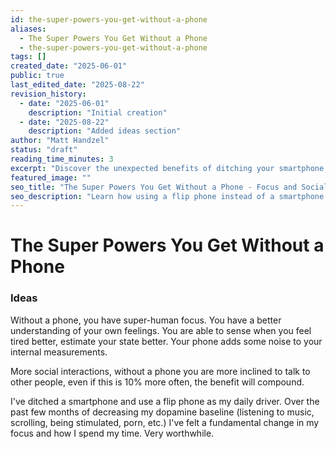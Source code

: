 ```yaml
---
id: the-super-powers-you-get-without-a-phone
aliases:
  - The Super Powers You Get Without a Phone
  - the-super-powers-you-get-without-a-phone
tags: []
created_date: "2025-06-01"
public: true
last_edited_date: "2025-08-22"
revision_history:
  - date: "2025-06-01"
    description: "Initial creation"
  - date: "2025-08-22"
    description: "Added ideas section"
author: "Matt Handzel"
status: "draft"
reading_time_minutes: 3
excerpt: "Discover the unexpected benefits of ditching your smartphone and using a flip phone instead."
featured_image: ""
seo_title: "The Super Powers You Get Without a Phone - Focus and Social Benefits"
seo_description: "Learn how using a flip phone instead of a smartphone can improve your focus, social interactions, and internal awareness."
---
```


# The Super Powers You Get Without a Phone

### Ideas

Without a phone, you have super-human focus.
You have a better understanding of your own feelings. You are able to sense when you feel tired better, estimate your state better. Your phone adds some noise to your internal measurements.

More social interactions, without a phone you are more inclined to talk to other people, even if this is 10% more often, the benefit will compound.

I've ditched a smartphone and use a flip phone as my daily driver. Over the past few months of decreasing my dopamine baseline (listening to music, scrolling, being stimulated, porn, etc.) I've felt a fundamental change in my focus and how I spend my time. Very worthwhile.

